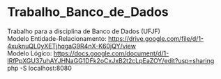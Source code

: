# Trabalho_Banco_de_Dados
 Trabalho para a disciplina de Banco de Dados (UFJF)
 <br>Modelo Entidade-Relacionamento: https://drive.google.com/file/d/1-4xuknuQL0yXETjhqgaG9R4nX-K60jQY/view
 <br>Modelo Lógico: https://docs.google.com/document/d/1-lRfPpXGU37uhAYJHNaGG1DFk2oCxJxB2t2cLpEaZOY/edit?usp=sharing
 <br>php -S localhost:8080
